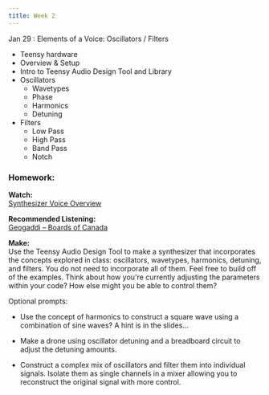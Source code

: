 ```yaml
---
title: Week 2
---
```


Jan 29
: Elements of a Voice: Oscillators / Filters

- Teensy hardware
- Overview & Setup
- Intro to Teensy Audio Design Tool and Library
- Oscillators
    - Wavetypes
    - Phase
    - Harmonics
    - Detuning
- Filters
    - Low Pass
    - High Pass
    - Band Pass 
    - Notch

### Homework:

**Watch:**  
[Synthesizer Voice Overview](https://www.youtube.com/watch?v=c3udLCvoCC0)

**Recommended Listening:**  
[Geogaddi – Boards of Canada](https://www.youtube.com/watch?v=vDkHR80rNtw)

**Make:**  
Use the Teensy Audio Design Tool to make a synthesizer that incorporates the concepts explored in class: oscillators, wavetypes, harmonics, detuning, and filters. You do not need to incorporate all of them. Feel free to build off of the examples. Think about how you're currently adjusting the parameters within your code? How else might you be able to control them?

Optional prompts:
- Use the concept of harmonics to construct a square wave using a combination of sine waves?  A hint is in the slides...  

- Make a drone using oscillator detuning and a breadboard circuit to adjust the detuning amounts. 

- Construct a complex mix of oscillators and filter them into individual signals. Isolate them as single channels in a mixer allowing you to reconstruct the original signal with more control. 





